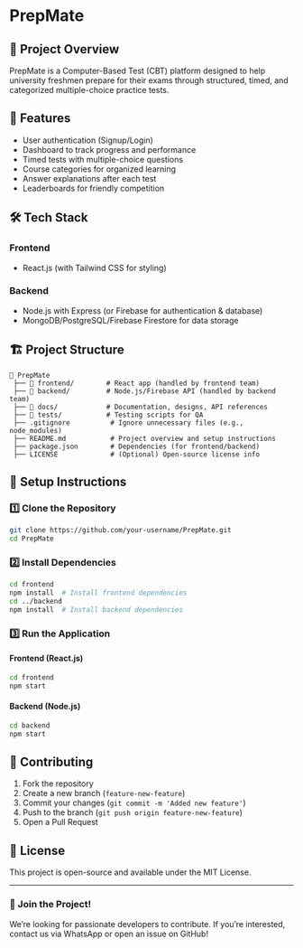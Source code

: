 # PrepMate

## 📌 Project Overview
PrepMate is a Computer-Based Test (CBT) platform designed to help university freshmen prepare for their exams through structured, timed, and categorized multiple-choice practice tests.

## 🚀 Features
- User authentication (Signup/Login)
- Dashboard to track progress and performance
- Timed tests with multiple-choice questions
- Course categories for organized learning
- Answer explanations after each test
- Leaderboards for friendly competition

## 🛠️ Tech Stack
### Frontend
- React.js (with Tailwind CSS for styling)

### Backend
- Node.js with Express (or Firebase for authentication & database)
- MongoDB/PostgreSQL/Firebase Firestore for data storage

## 🏗️ Project Structure
```
📂 PrepMate
 ├── 📂 frontend/        # React app (handled by frontend team)
 ├── 📂 backend/         # Node.js/Firebase API (handled by backend team)
 ├── 📂 docs/            # Documentation, designs, API references
 ├── 📂 tests/           # Testing scripts for QA
 ├── .gitignore          # Ignore unnecessary files (e.g., node_modules)
 ├── README.md           # Project overview and setup instructions
 ├── package.json        # Dependencies (for frontend/backend)
 ├── LICENSE             # (Optional) Open-source license info
```

## 🔧 Setup Instructions
### 1️⃣ Clone the Repository
```bash
git clone https://github.com/your-username/PrepMate.git
cd PrepMate
```

### 2️⃣ Install Dependencies
```bash
cd frontend
npm install  # Install frontend dependencies
cd ../backend
npm install  # Install backend dependencies
```

### 3️⃣ Run the Application
#### Frontend (React.js)
```bash
cd frontend
npm start
```

#### Backend (Node.js)
```bash
cd backend
npm start
```

## 👥 Contributing
1. Fork the repository
2. Create a new branch (`feature-new-feature`)
3. Commit your changes (`git commit -m 'Added new feature'`)
4. Push to the branch (`git push origin feature-new-feature`)
5. Open a Pull Request

## 📄 License
This project is open-source and available under the MIT License.

---

### 🚀 Join the Project!
We’re looking for passionate developers to contribute. If you’re interested, contact us via WhatsApp or open an issue on GitHub!
